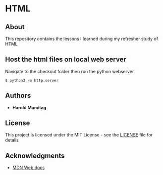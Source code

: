 # HTML

## About

This repository contains the lessons I learned during my refresher study of HTML

## Host the html files on local web server

Navigate to the checkout folder then run the python webserver

```
$ python3 -m http.server
```
## Authors

* **Harold Mamitag**

## License
This project is licensed under the MIT License - see the [LICENSE](LICENSE) file for details

## Acknowledgments

* [MDN Web docs](https://developer.mozilla.org/en-US/)

